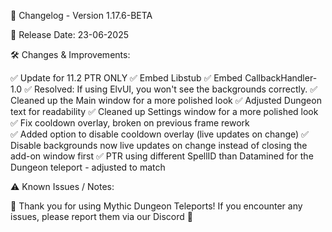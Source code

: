 📜 Changelog - Version 1.17.6-BETA

📅 Release Date: 23-06-2025

🛠️ Changes & Improvements:

✅ Update for 11.2 PTR ONLY
✅ Embed Libstub
✅ Embed CallbackHandler-1.0
✅ Resolved: If using ElvUI, you won't see the backgrounds correctly.
✅ Cleaned up the Main window for a more polished look
✅ Adjusted Dungeon text for readability
✅ Cleaned up Settings window for a more polished look
✅ Fix cooldown overlay, broken on previous frame rework  
✅ Added option to disable cooldown overlay (live updates on change)
✅ Disable backgrounds now live updates on change instead of closing the add-on window first
✅ PTR using different SpellID than Datamined for the Dungeon teleport - adjusted to match

⚠️ Known Issues / Notes:



🚀 Thank you for using Mythic Dungeon Teleports! If you encounter any issues, please report them via our Discord 🚀
